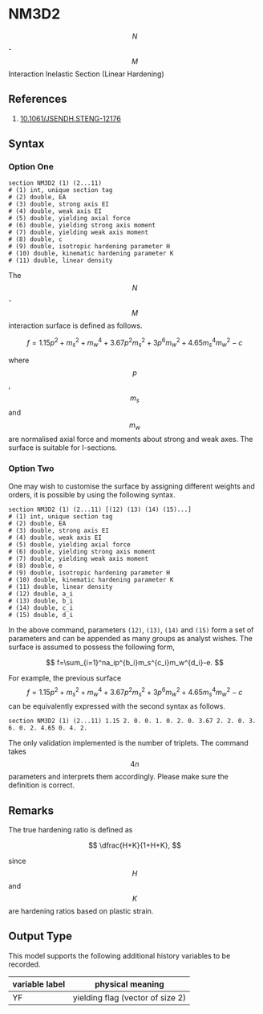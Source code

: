 # NM3D2

$$N$$-$$M$$ Interaction Inelastic Section (Linear Hardening)

## References

1. [10.1061/JSENDH.STENG-12176](http://dx.doi.org/10.1061/JSENDH.STENG-12176)

## Syntax

### Option One

```
section NM3D2 (1) (2...11)
# (1) int, unique section tag
# (2) double, EA
# (3) double, strong axis EI
# (4) double, weak axis EI
# (5) double, yielding axial force
# (6) double, yielding strong axis moment
# (7) double, yielding weak axis moment
# (8) double, c
# (9) double, isotropic hardening parameter H
# (10) double, kinematic hardening parameter K
# (11) double, linear density
```

The $$N$$-$$M$$ interaction surface is defined as follows.

$$
f=1.15p^2+m_s^2+m_w^4+3.67p^2m_s^2+3p^6m_w^2+4.65m_s^4m_w^2-c
$$

where $$p$$, $$m_s$$ and $$m_w$$ are normalised axial force and moments about strong and weak axes.
The surface is suitable for I-sections.

### Option Two

One may wish to customise the surface by assigning different weights and orders, it is possible by using the following
syntax.

```
section NM3D2 (1) (2...11) [(12) (13) (14) (15)...]
# (1) int, unique section tag
# (2) double, EA
# (3) double, strong axis EI
# (4) double, weak axis EI
# (5) double, yielding axial force
# (6) double, yielding strong axis moment
# (7) double, yielding weak axis moment
# (8) double, e
# (9) double, isotropic hardening parameter H
# (10) double, kinematic hardening parameter K
# (11) double, linear density
# (12) double, a_i
# (13) double, b_i
# (14) double, c_i
# (15) double, d_i
```

In the above command, parameters `(12)`, `(13)`, `(14)` and `(15)` form a set of parameters and can be appended as many
groups as analyst wishes. The surface is assumed to possess the following form,

$$
f=\sum_{i=1}^na_ip^{b_i}m_s^{c_i}m_w^{d_i}-e.
$$

For example, the previous surface $$f=1.15p^2+m_s^2+m_w^4+3.67p^2m_s^2+3p^6m_w^2+4.65m_s^4m_w^2-c$$ can be equivalently
expressed with the second syntax as follows.

```
section NM3D2 (1) (2...11) 1.15 2. 0. 0. 1. 0. 2. 0. 3.67 2. 2. 0. 3. 6. 0. 2. 4.65 0. 4. 2.
```

The only validation implemented is the number of triplets. The command takes $$4n$$ parameters and interprets them
accordingly. Please make sure the definition is correct.

## Remarks

The true hardening ratio is defined as

$$
\dfrac{H+K}{1+H+K},
$$

since $$H$$ and $$K$$ are hardening ratios based on plastic strain.

## Output Type

This model supports the following additional history variables to be recorded.

| variable label | physical meaning                 |
|----------------|----------------------------------|
| YF             | yielding flag (vector of size 2) |
